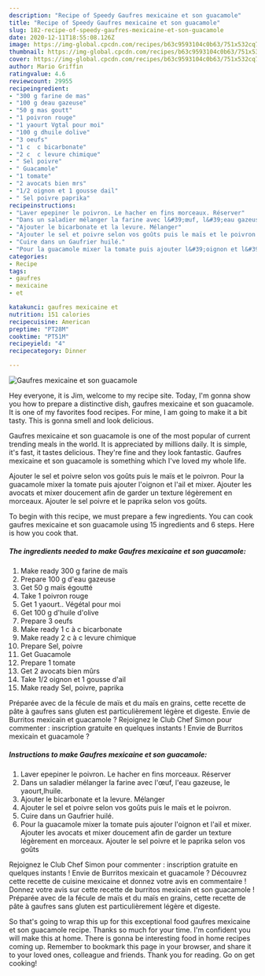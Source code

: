 ```yaml
---
description: "Recipe of Speedy Gaufres mexicaine et son guacamole"
title: "Recipe of Speedy Gaufres mexicaine et son guacamole"
slug: 182-recipe-of-speedy-gaufres-mexicaine-et-son-guacamole
date: 2020-12-11T18:55:08.126Z
image: https://img-global.cpcdn.com/recipes/b63c9593104c0b63/751x532cq70/gaufres-mexicaine-et-son-guacamole-photo-principale-de-la-recette.jpg
thumbnail: https://img-global.cpcdn.com/recipes/b63c9593104c0b63/751x532cq70/gaufres-mexicaine-et-son-guacamole-photo-principale-de-la-recette.jpg
cover: https://img-global.cpcdn.com/recipes/b63c9593104c0b63/751x532cq70/gaufres-mexicaine-et-son-guacamole-photo-principale-de-la-recette.jpg
author: Mario Griffin
ratingvalue: 4.6
reviewcount: 29955
recipeingredient:
- "300 g farine de mas"
- "100 g deau gazeuse"
- "50 g mas goutt"
- "1 poivron rouge"
- "1 yaourt Vgtal pour moi"
- "100 g dhuile dolive"
- "3 oeufs"
- "1 c  c bicarbonate"
- "2 c  c levure chimique"
- " Sel poivre"
- " Guacamole"
- "1 tomate"
- "2 avocats bien mrs"
- "1/2 oignon et 1 gousse dail"
- " Sel poivre paprika"
recipeinstructions:
- "Laver epepiner le poivron. Le hacher en fins morceaux. Réserver"
- "Dans un saladier mélanger la farine avec l&#39;œuf, l&#39;eau gazeuse, le yaourt,lhuile."
- "Ajouter le bicarbonate et la levure. Mélanger"
- "Ajouter le sel et poivre selon vos goûts puis le maïs et le poivron."
- "Cuire dans un Gaufrier huilé."
- "Pour la guacamole mixer la tomate puis ajouter l&#39;oignon et l&#39;ail et mixer. Ajouter les avocats et mixer doucement afin de garder un texture légèrement en morceaux. Ajouter le sel poivre et le paprika selon vos goûts"
categories:
- Recipe
tags:
- gaufres
- mexicaine
- et

katakunci: gaufres mexicaine et 
nutrition: 151 calories
recipecuisine: American
preptime: "PT28M"
cooktime: "PT51M"
recipeyield: "4"
recipecategory: Dinner

---
```



![Gaufres mexicaine et son guacamole](https://img-global.cpcdn.com/recipes/b63c9593104c0b63/751x532cq70/gaufres-mexicaine-et-son-guacamole-photo-principale-de-la-recette.jpg)

Hey everyone, it is Jim, welcome to my recipe site. Today, I'm gonna show you how to prepare a distinctive dish, gaufres mexicaine et son guacamole. It is one of my favorites food recipes. For mine, I am going to make it a bit tasty. This is gonna smell and look delicious.

Gaufres mexicaine et son guacamole is one of the most popular of current trending meals in the world. It is appreciated by millions daily. It is simple, it's fast, it tastes delicious. They're fine and they look fantastic. Gaufres mexicaine et son guacamole is something which I've loved my whole life.

Ajouter le sel et poivre selon vos goûts puis le maïs et le poivron. Pour la guacamole mixer la tomate puis ajouter l&#39;oignon et l&#39;ail et mixer. Ajouter les avocats et mixer doucement afin de garder un texture légèrement en morceaux. Ajouter le sel poivre et le paprika selon vos goûts.


To begin with this recipe, we must prepare a few ingredients. You can cook gaufres mexicaine et son guacamole using 15 ingredients and 6 steps. Here is how you cook that.

<!--inarticleads1-->

##### The ingredients needed to make Gaufres mexicaine et son guacamole:

1. Make ready 300 g farine de maïs
1. Prepare 100 g d&#39;eau gazeuse
1. Get 50 g maïs égoutté
1. Take 1 poivron rouge
1. Get 1 yaourt.. Végétal pour moi
1. Get 100 g d&#39;huile d&#39;olive
1. Prepare 3 oeufs
1. Make ready 1 c à c bicarbonate
1. Make ready 2 c à c levure chimique
1. Prepare  Sel, poivre
1. Get  Guacamole
1. Prepare 1 tomate
1. Get 2 avocats bien mûrs
1. Take 1/2 oignon et 1 gousse d&#39;ail
1. Make ready  Sel, poivre, paprika


Préparée avec de la fécule de maïs et du maïs en grains, cette recette de pâte à gaufres sans gluten est particulièrement légère et digeste. Envie de Burritos mexicain et guacamole ? Rejoignez le Club Chef Simon pour commenter : inscription gratuite en quelques instants ! Envie de Burritos mexicain et guacamole ? 

<!--inarticleads2-->

##### Instructions to make Gaufres mexicaine et son guacamole:

1. Laver epepiner le poivron. Le hacher en fins morceaux. Réserver
1. Dans un saladier mélanger la farine avec l&#39;œuf, l&#39;eau gazeuse, le yaourt,lhuile.
1. Ajouter le bicarbonate et la levure. Mélanger
1. Ajouter le sel et poivre selon vos goûts puis le maïs et le poivron.
1. Cuire dans un Gaufrier huilé.
1. Pour la guacamole mixer la tomate puis ajouter l&#39;oignon et l&#39;ail et mixer. Ajouter les avocats et mixer doucement afin de garder un texture légèrement en morceaux. Ajouter le sel poivre et le paprika selon vos goûts


Rejoignez le Club Chef Simon pour commenter : inscription gratuite en quelques instants ! Envie de Burritos mexicain et guacamole ? Découvrez cette recette de cuisine mexicaine et donnez votre avis en commentaire ! Donnez votre avis sur cette recette de burritos mexicain et son guacamole ! Préparée avec de la fécule de maïs et du maïs en grains, cette recette de pâte à gaufres sans gluten est particulièrement légère et digeste. 

So that's going to wrap this up for this exceptional food gaufres mexicaine et son guacamole recipe. Thanks so much for your time. I'm confident you will make this at home. There is gonna be interesting food in home recipes coming up. Remember to bookmark this page in your browser, and share it to your loved ones, colleague and friends. Thank you for reading. Go on get cooking!
